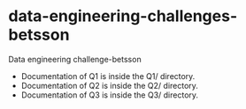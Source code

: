 # data-engineering-challenges-betsson
Data engineering challenge-betsson

- Documentation of Q1 is inside the Q1/ directory.
- Documentation of Q2 is inside the Q2/ directory.
- Documentation of Q3 is inside the Q3/ directory.

